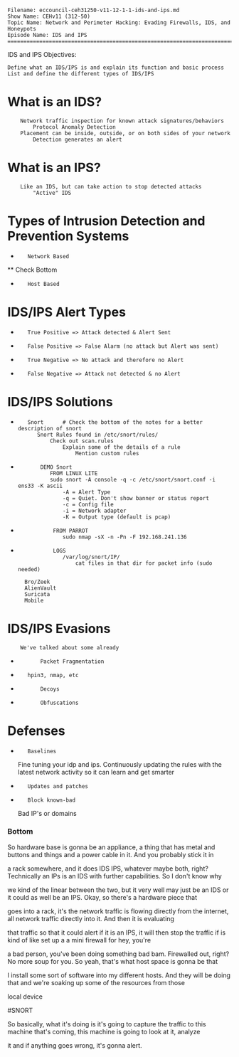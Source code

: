     Filename: eccouncil-ceh31250-v11-12-1-1-ids-and-ips.md
    Show Name: CEHv11 (312-50)
    Topic Name: Network and Perimeter Hacking: Evading Firewalls, IDS, and Honeypots
    Episode Name: IDS and IPS ================================================================================

IDS and IPS
Objectives:

    Define what an IDS/IPS is and explain its function and basic process
    List and define the different types of IDS/IPS

#    What is an IDS?
        Network traffic inspection for known attack signatures/behaviors
            Protocol Anomaly Detection
        Placement can be inside, outside, or on both sides of your network
            Detection generates an alert

#    What is an IPS?
        Like an IDS, but can take action to stop detected attacks
            "Active" IDS

#    Types of Intrusion Detection and Prevention Systems
-        Network Based

** Check Bottom
-        Host Based


#    IDS/IPS Alert Types
-        True Positive => Attack detected & Alert Sent
-        False Positive => False Alarm (no attack but Alert was sent)
-        True Negative => No attack and therefore no Alert
-        False Negative => Attack not detected & no Alert

#    IDS/IPS Solutions
-        Snort 		# Check the bottom of the notes for a better description of snort
            Snort Rules found in /etc/snort/rules/
                Check out scan.rules
                    Explain some of the details of a rule
                        Mention custom rules
-            DEMO Snort
                FROM LINUX LITE
                sudo snort -A console -q -c /etc/snort/snort.conf -i ens33 -K ascii
                    -A = Alert Type
                    -q = Quiet. Don't show banner or status report
                    -c = Config file
                    -i = Network adapter
                    -K = Output type (default is pcap)
-                FROM PARROT
                    sudo nmap -sX -n -Pn -F 192.168.241.136
-                LOGS
                    /var/log/snort/IP/
                        cat files in that dir for packet info (sudo needed)

        Bro/Zeek
        AlienVault
        Suricata
        Mobile

#    IDS/IPS Evasions
        We've talked about some already
-            Packet Fragmentation
-	     hpin3, nmap, etc
-            Decoys
-            Obfuscations

#    Defenses
-        Baselines
	Fine tuning your idp and ips. Continuously updating the rules with the latest network activity so it can learn and get smarter

-        Updates and patches



-        Block known-bad

	Bad IP's or domains



### Bottom

So hardware base is gonna be an appliance, a thing that has metal and buttons and things and a power cable in it. And you probably stick it in 

a rack somewhere, and it does IDS IPS, whatever maybe both, right? Technically an IPs is an IDS with further capabilities. So I don't know why 

we kind of the linear between the two, but it very well may just be an IDS or it could as well be an IPS. Okay, so there's a hardware piece that 

goes into a rack, it's the network traffic is flowing directly from the internet, all network traffic directly into it. And then it is evaluating 

that traffic so that it could alert if it is an IPS, it will then stop the traffic if is kind of like set up a a mini firewall for hey, you're 

a bad person, you've been doing something bad bam. Firewalled out, right? No more soup for you. So yeah, that's what host space is gonna be that 

I install some sort of software into my different hosts. And they will be doing that and we're soaking up some of the resources from those 

local device



#SNORT

So basically, what it's doing is it's going to capture the traffic to this machine that's coming, this machine is going to look at it, analyze 

it and if anything goes wrong, it's gonna alert.























